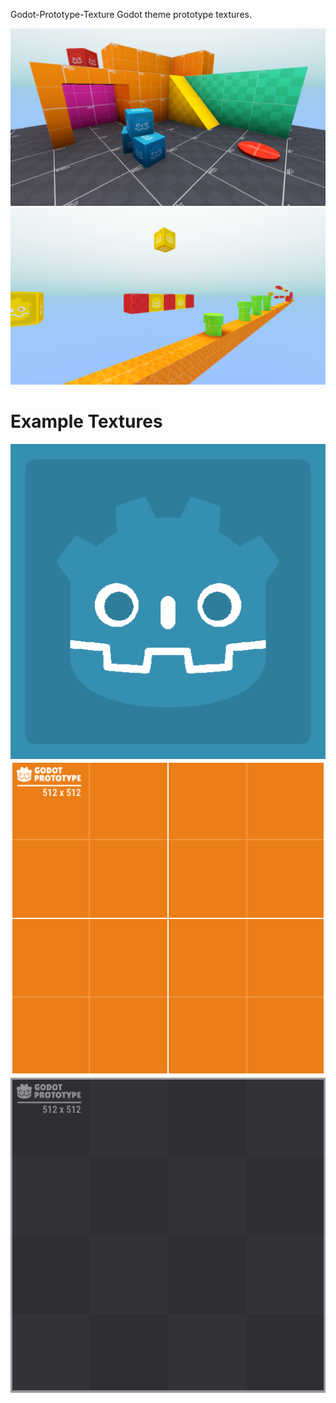  Godot-Prototype-Texture
Godot theme prototype textures.

![Screenshot](https://github.com/PiCode9560/Godot-Prototype-Texture/blob/main/screenshot.png?raw=true)
![Screenshot](https://github.com/PiCode9560/Godot-Prototype-Texture/blob/main/screenshot2.png?raw=true)

# Example Textures
![Logo](https://github.com/PiCode9560/Godot-Prototype-Texture/blob/main/Textures/logo_blue_512x512.png?raw=true)
![Grid](https://github.com/PiCode9560/Godot-Prototype-Texture/blob/main/Textures/grid_orange_512x512.png?raw=true)
![Checker](https://github.com/PiCode9560/Godot-Prototype-Texture/blob/main/Textures/checker_black_512x512.png?raw=true)
